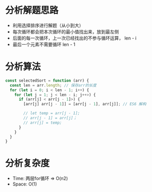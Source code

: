 # 分析解题思路

- 利用选择排序进行解题（从小到大）
- 每次循环都会把本次循环的最小值找出来，放到最左侧
- 后面的每一次循环，上一次已经找出的不参与循环运算， len - i
- 最后一个元素不需要循环 len - 1


# 分析算法

```javascript
const selectedSort = function (arr) {
  const len = arr.length; // 保存arr的长度
  for (let i = 0; i < len - 1; i++) {
    for (let j = 1; j < len - i; j++>) {
      if (arr[j] < arr[j - 1]>) {
        [arr[j] arr[j - 1]] = [arr[j - 1], arr[j]]; // ES6 解构

        // let temp = arr[j - 1];
        // arr[j - 1] = arr[j]；
        // arr[j] = temp;
      }
    }
  }
}
```

# 分析复杂度

- Time: 两层for循环 => O(n2)
- Space: O(1)